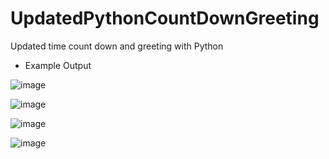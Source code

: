 # UpdatedPythonCountDownGreeting
Updated time count down and greeting with Python


- Example Output 

![image](https://user-images.githubusercontent.com/97081479/174644943-61f10bc4-c32e-4e46-86ed-ef348b405483.png)

![image](https://user-images.githubusercontent.com/97081479/174647241-8f345cbe-e516-47c9-9cfc-b2d081266a91.png)

![image](https://user-images.githubusercontent.com/97081479/174647313-0bf39908-88a7-488d-8c0d-c1888e2d0463.png)

![image](https://user-images.githubusercontent.com/97081479/174647364-e5f183e4-4a5d-413c-90fd-b4043b0194df.png)

